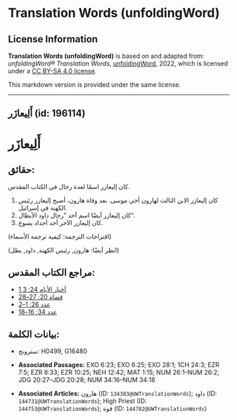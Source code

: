 # Translation Words (unfoldingWord)

## License Information

**Translation Words (unfoldingWord)** is based on and adapted from: _unfoldingWord® Translation Words_, [unfoldingWord](https://unfoldingword.org/utw), 2022, which is licensed under a [CC BY-SA 4.0 license](https://creativecommons.org/licenses/by-sa/4.0/legalcode.en).

This markdown version is provided under the same license.



--------------------------------

## أَلِيعازَر (id: 196114)

أَلِيعازَر
==========

حقائق:
------

كان إليعازر اسمًا لعدة رجال في الكتاب المقدس.

1. كان إليعازر الابن الثالث لهارون أخي موسى. بعد وفاة هارون، أصبح إليعازر رئيس الكهنة في إسرائيل.
2. كان إليعازر أيضًا اسم أحد ”رجال داود الأبطال“.
3. كان إليعازر الآخر أحد أجداد يسوع.

(اقتراحات الترجمة: كيفية ترجمة الأسماء)

(انظر أيضًا: هارون, رئيس الكهنة, داود, بطل)

مراجع الكتاب المقدس:
--------------------

* [1 أخبار الأيام 24: 3](https://ref.ly/1Chr24:3)
* [قضاة 20: 27–28](https://ref.ly/Judg20:27-Judg20:28)
* [عدد 26: 1–2](https://ref.ly/Num26:1-Num26:2)
* [عدد 34: 16–18](https://ref.ly/Num34:16-Num34:18)

بيانات الكلمة:
--------------

* سترونج: H0499, G16480

* **Associated Passages:** EXO 6:23; EXO 6:25; EXO 28:1; 1CH 24:3; EZR 7:5; EZR 8:33; EZR 10:25; NEH 12:42; MAT 1:15; NUM 26:1–NUM 26:2; JDG 20:27–JDG 20:28; NUM 34:16–NUM 34:18
* **Associated Articles:** هارون  (ID: `134383@UWTranslationWords`); داود (ID: `144731@UWTranslationWords`); High Priest (ID: `144753@UWTranslationWords`); قوة (ID: `144782@UWTranslationWords`)

